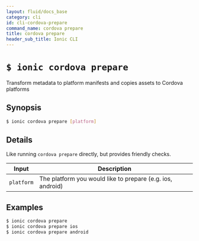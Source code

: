 ```yaml
---
layout: fluid/docs_base
category: cli
id: cli-cordova-prepare
command_name: cordova prepare
title: cordova prepare
header_sub_title: Ionic CLI
---
```


# `$ ionic cordova prepare`

Transform metadata to platform manifests and copies assets to Cordova platforms
## Synopsis

```bash
$ ionic cordova prepare [platform]
```
  
## Details

Like running `cordova prepare` directly, but provides friendly checks.


Input | Description
----- | ----------
`platform` | The platform you would like to prepare (e.g. ios, android)




## Examples

```bash
$ ionic cordova prepare 
$ ionic cordova prepare ios
$ ionic cordova prepare android
```
